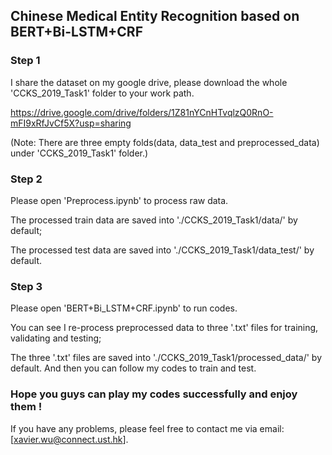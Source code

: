 ## Chinese Medical Entity Recognition based on BERT+Bi-LSTM+CRF 

### Step 1

I share the dataset on my google drive, please download the whole 'CCKS_2019_Task1' folder to your work path.

https://drive.google.com/drive/folders/1Z81nYCnHTvqlzQ0RnO-mFI9xRfJvCf5X?usp=sharing

(Note: There are three empty folds(data, data_test and preprocessed_data) under 'CCKS_2019_Task1' folder.)
	
	
### Step 2

Please open 'Preprocess.ipynb' to process raw data.

The processed train data are saved into './CCKS_2019_Task1/data/' by default; 

The processed test data are saved into './CCKS_2019_Task1/data_test/' by default.


### Step 3

Please open 'BERT+Bi_LSTM+CRF.ipynb' to run codes.

You can see I re-process preprocessed data to three '.txt' files for training, validating and testing; 

The three '.txt' files are saved into './CCKS_2019_Task1/processed_data/' by default. And then you can follow my codes to train and test.


### Hope you guys can play my codes successfully and enjoy them !

If you have any problems, please feel free to contact me via email: [xavier.wu@connect.ust.hk]. 
